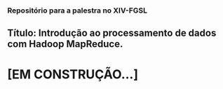 ### Repositório para a palestra no XIV-FGSL
## Título: Introdução ao processamento de dados com Hadoop MapReduce.
# [EM CONSTRUÇÃO...]

